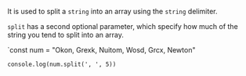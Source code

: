 It is used to split a `string` into an array using the `string` delimiter.

`split` has a second optional parameter, which specify how much of the string you tend to split into an array.

`const num = "Okon, Grexk, Nuitom, Wosd, Grcx, Newton"

`console.log(num.split(', ', 5))`